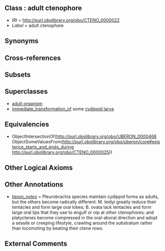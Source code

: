 
## Class : adult ctenophore

 * *IRI* = http://purl.obolibrary.org/obo/CTENO_0000022
 * *Label* = adult ctenophore

## Synonyms


## Cross-references


## Subsets


## Superclasses

 * [adult organism](../../UBERON/23/UBERON_0007023.md)
 * [immediate_transformation_of](../../SIO/58/SIO_000658.md) some [cydippid larva](../../CTENO/23/CTENO_0000023.md)

## Equivalencies

 * ObjectIntersectionOf(<http://purl.obolibrary.org/obo/UBERON_0000468> ObjectSomeValuesFrom(<http://purl.obolibrary.org/obo/uberon/core#existence_starts_and_ends_during> <http://purl.obolibrary.org/obo/CTENO_0000025>))

## Other Logical Axioms


## Other Annotations

 * *[taxon_notes](../../UBPROP/08/UBPROP_0000008.md)* = Pleurobrachia species maintain cydippid forms as adults, but the others become radically different: M. leidyi greatly reduce their tentacles and form large oral lobes; B. ovata lack tentacles and form large oral lips that they use to engulf or nip at other ctenophores; and platyctenes become compressed in the oral-aboral direction and adopt a sessile or creeping lifestyle, crawling around the substratum rather than locomoting by beating their ctene rows.

## External Comments

